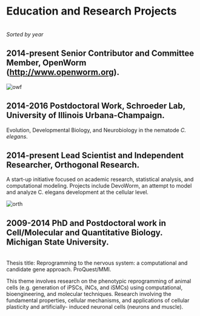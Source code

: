 # Education and Research Projects
<br>_Sorted by year_

## 2014-present Senior Contributor and Committee Member, OpenWorm (http://www.openworm.org). 

![owf](https://user-images.githubusercontent.com/2716218/29792323-ace12ea0-8c05-11e7-93e3-c104798e399b.png)

## 2014-2016 Postdoctoral Work, Schroeder Lab, University of Illinois Urbana-Champaign.<BR>

Evolution, Developmental Biology, and Neurobiology in the nematode _C. elegans_.

## 2014-present Lead Scientist and Independent Researcher, Orthogonal Research.

A start-up initiative focused on academic research, statistical analysis, and computational modeling. 
Projects include DevoWorm, an attempt to model and analyze C. elegans development at the cellular level.

![orth](https://user-images.githubusercontent.com/2716218/29792299-9c006dd0-8c05-11e7-9d11-ce67d78ec669.png)

## 2009-2014 PhD and Postdoctoral work in Cell/Molecular and Quantitative Biology. Michigan State University.
<br> 
Thesis title: Reprogramming to the nervous system: a computational and candidate gene approach. ProQuest/MMI.

This theme involves research on the phenotypic reprogramming of animal cells (e.g. generation of iPSCs, 
iNCs, and iSMCs) using computational, bioengineering, and molecular techniques. Research involving the 
fundamental properties, cellular mechanisms, and applications of cellular plasticity and artificially-
induced neuronal cells (neurons and muscle).

